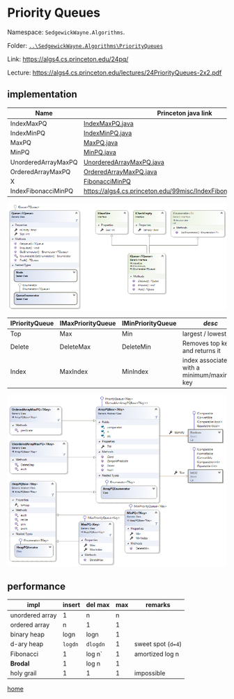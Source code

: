# Priority Queues

Namespace: `SedgewickWayne.Algorithms`.

Folder: [`..\SedgewickWayne.Algorithms\PriorityQueues`](../src/PriorityQueues)

Link: https://algs4.cs.princeton.edu/24pq/

Lecture: https://algs4.cs.princeton.edu/lectures/24PriorityQueues-2x2.pdf

## implementation

Name | Princeton java link | Misc
--- | --- | ---
IndexMaxPQ | [IndexMaxPQ.java](https://algs4.cs.princeton.edu/24pq/IndexMaxPQ.java.html) | [IndexMaxPQ.cs](../src/PriorityQueues/IndexMaxPQ.cs)
IndexMinPQ | [IndexMinPQ.java](https://algs4.cs.princeton.edu/24pq/IndexMinPQ.java.html) | [IndexMinPQ.cs](../src/PriorityQueues/IndexMinPQ.cs)
MaxPQ | [MaxPQ.java](http://algs4.cs.princeton.edu/24pq/MaxPQ.java.html) | [MaxPQ.cs](../src/PriorityQueues/MaxPQ.cs)
MinPQ | [MinPQ.java](http://algs4.cs.princeton.edu/24pq/MinPQ.java.html) | [MinPQ.cs](../src/PriorityQueues/MinPQ.cs)
UnorderedArrayMaxPQ | [UnorderedArrayMaxPQ.java](https://algs4.cs.princeton.edu/24pq/UnorderedArrayMaxPQ.java.html) | [UnorderedArrayMaxPQ.cs](../src/PriorityQueues/UnorderedArrayMaxPQ.cs)
OrderedArrayMaxPQ | [OrderedArrayMaxPQ.java](https://algs4.cs.princeton.edu/24pq/OrderedArrayMaxPQ.java.html) | [OrderedArrayMaxPQ.cs](../src/PriorityQueues/OrderedArrayMaxPQ.cs)
X | [FibonacciMinPQ](https://algs4.cs.princeton.edu/code/edu/princeton/cs/algs4/FibonacciMinPQ.java.html) | -
IndexFibonacciMinPQ | https://algs4.cs.princeton.edu/99misc/IndexFibonacciMinPQ.java.html | -

![IQueue{T}.png](IQueue{T}.png)

IPriorityQueue | IMaxPriorityQueue | IMinPriorityQueue | _desc_
--- | --- | --- | ---
Top | Max | Min | largest / lowest key
Delete | DeleteMax | DeleteMin | Removes top key and returns it
Index | MaxIndex | MinIndex | index associated with a minimum/maximum key

![ArrayPQBase{T}.png](ArrayPQBase{T}.png)

## performance

impl | insert | del max | max | remarks
---|---|---|---|---
unordered array | 1 | n | n
ordered array | n | 1 | 1
binary heap | logn | logn | 1
d-ary heap | `logdn` | `dlogdn` | 1 | sweet spot (`d=4`)
Fibonacci | 1 | log n` | 1 | amortized log n
**Brodal** | 1 | log n | 1
holy grail | 1 | 1 | 1 | impossible


[home](../README.md#pages)